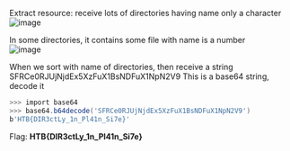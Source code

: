 Extract resource: receive lots of directories having name only a character<br>
![image](https://user-images.githubusercontent.com/58476264/129221425-73dee6d9-113b-45d0-880a-bf107895a582.png)

In some directories, it contains some file with name is a number<br>
![image](https://user-images.githubusercontent.com/58476264/129221466-08f4c41f-e27e-40c2-aa94-75fded5df2f7.png)

When we sort with name of directories, then receive a string
SFRCe0RJUjNjdEx5XzFuX1BsNDFuX1NpN2V9
This is a base64 string, decode it
```powershell
>>> import base64
>>> base64.b64decode('SFRCe0RJUjNjdEx5XzFuX1BsNDFuX1NpN2V9')
b'HTB{DIR3ctLy_1n_Pl41n_Si7e}'
```

Flag: **HTB{DIR3ctLy_1n_Pl41n_Si7e}**
